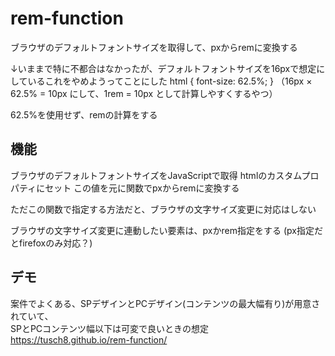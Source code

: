 # rem-function
ブラウザのデフォルトフォントサイズを取得して、pxからremに変換する

↓いままで特に不都合はなかったが、デフォルトフォントサイズを16pxで想定にしているこれをやめようってことにした
html { font-size: 62.5%; }
（16px × 62.5% = 10px にして、1rem = 10px として計算しやすくするやつ）

62.5%を使用せず、remの計算をする

## 機能
ブラウザのデフォルトフォントサイズをJavaScriptで取得
htmlのカスタムプロパティにセット
この値を元に関数でpxからremに変換する

ただこの関数で指定する方法だと、ブラウザの文字サイズ変更に対応はしない

ブラウザの文字サイズ変更に連動したい要素は、pxかrem指定をする
(px指定だとfirefoxのみ対応？)

## デモ
案件でよくある、SPデザインとPCデザイン(コンテンツの最大幅有り)が用意されていて、  
SPとPCコンテンツ幅以下は可変で良いときの想定  
https://tusch8.github.io/rem-function/
